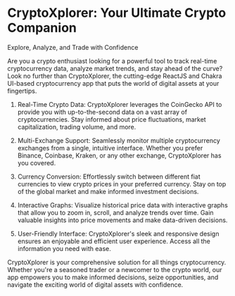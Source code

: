 # CryptoXplorer: Your Ultimate Crypto Companion
Explore, Analyze, and Trade with Confidence

Are you a crypto enthusiast looking for a powerful tool to track real-time cryptocurrency data, analyze market trends, and stay ahead of the curve? Look no further than CryptoXplorer, the cutting-edge ReactJS and Chakra UI-based cryptocurrency app that puts the world of digital assets at your fingertips.

1. Real-Time Crypto Data: CryptoXplorer leverages the CoinGecko API to provide you with up-to-the-second data on a vast array of cryptocurrencies. Stay informed about price fluctuations, market capitalization, trading volume, and more.

2. Multi-Exchange Support: Seamlessly monitor multiple cryptocurrency exchanges from a single, intuitive interface. Whether you prefer Binance, Coinbase, Kraken, or any other exchange, CryptoXplorer has you covered.

3. Currency Conversion: Effortlessly switch between different fiat currencies to view crypto prices in your preferred currency. Stay on top of the global market and make informed investment decisions.

4. Interactive Graphs: Visualize historical price data with interactive graphs that allow you to zoom in, scroll, and analyze trends over time. Gain valuable insights into price movements and make data-driven decisions.

5. User-Friendly Interface: CryptoXplorer's sleek and responsive design ensures an enjoyable and efficient user experience. Access all the information you need with ease.

CryptoXplorer is your comprehensive solution for all things cryptocurrency. Whether you're a seasoned trader or a newcomer to the crypto world, our app empowers you to make informed decisions, seize opportunities, and navigate the exciting world of digital assets with confidence.
